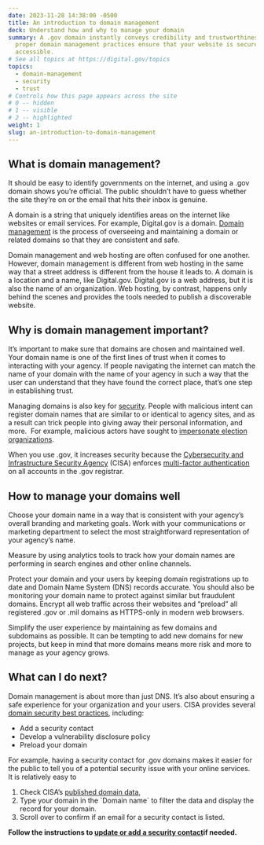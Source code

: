 ```yaml
---
date: 2023-11-28 14:38:00 -0500
title: An introduction to domain management
deck: Understand how and why to manage your domain
summary: A .gov domain instantly conveys credibility and trustworthiness, and
  proper domain management practices ensure that your website is secure and
  accessible.
# See all topics at https://digital.gov/topics
topics:
  - domain-management
  - security
  - trust
# Controls how this page appears across the site
# 0 -- hidden
# 1 -- visible
# 2 -- highlighted
weight: 1
slug: an-introduction-to-domain-management
---
```

## What is domain management?

It should be easy to identify governments on the internet, and using a .gov domain shows you’re official. The public shouldn’t have to guess whether the site they’re on or the email that hits their inbox is genuine.

A domain is a string that uniquely identifies areas on the internet like websites or email services. For example, Digital.gov is a domain. [Domain management](https://digital.gov/topics/domain-management/) is the process of overseeing and maintaining a domain or related domains so that they are consistent and safe.

Domain management and web hosting are often confused for one another. However, domain management is different from web hosting in the same way that a street address is different from the house it leads to. A domain is a location and a name, like Digital.gov. Digital.gov is a web address, but it is also the name of an organization. Web hosting, by contrast, happens only behind the scenes and provides the tools needed to publish a discoverable website. 

## Why is domain management important?

It’s important to make sure that domains are chosen and maintained well. Your domain name is one of the first lines of trust when it comes to interacting with your agency. If people navigating the internet can match the name of your domain with the name of your agency in such a way that the user can understand that they have found the correct place, that’s one step in establishing trust.

Managing domains is also key for [security](https://digital.gov/topics/security/). People with malicious intent can register domain names that are similar to or identical to agency sites, and as a result can trick people into giving away their personal information, and more.  For example, malicious actors have sought to [impersonate election organizations](https://get.gov/about/elections/).

When you use .gov, it increases security because the [Cybersecurity and Infrastructure Security Agency](https://www.cisa.gov/) (CISA) enforces [multi-factor authentication](https://get.gov/2018/10/1/doing-the-2-step/) on all accounts in the .gov registrar.

## How to manage your domains well

Choose your domain name in a way that is consistent with your agency’s overall branding and marketing goals. Work with your communications or marketing department to select the most straightforward representation of your agency’s name.

Measure by using analytics tools to track how your domain names are performing in search engines and other online channels. 

Protect your domain and your users by keeping domain registrations up to date and Domain Name System (DNS) records accurate. You should also be monitoring your domain name to protect against similar but fraudulent domains. Encrypt all web traffic across their websites and “preload” all  registered .gov or .mil domains as HTTPS-only in modern web browsers.

Simplify the user experience by maintaining as few domains and subdomains as possible. It can be tempting to add new domains for new projects, but keep in mind that more domains means more risk and more to manage as your agency grows. 

## What can I do next?

Domain management is about more than just DNS. It’s also about ensuring a safe experience for your organization and your users. CISA provides several [domain security best practices](https://get.gov/help/security-best-practices/), including:

* Add a security contact
* Develop a vulnerability disclosure policy
* Preload your domain

For example, having a security contact for .gov domains makes it easier for the public to tell you of a potential security issue with your online services. It is relatively easy to 

1. Check CISA’s [published domain data](https://flatgithub.com/cisagov/dotgov-data/blob/main/?filename=current-full.csv), 
2. Type your domain in the \`Domain name\` to filter the data and display the record for your domain. 
3. Scroll over to confirm if an email for a security contact is listed.

**Follow the instructions to [update or add a security contact](https://get.gov/help/security-best-practices/)if needed.**